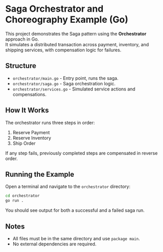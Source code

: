 # Saga Orchestrator and Choreography Example (Go)

This project demonstrates the Saga pattern using the **Orchestrator** approach in Go.  
It simulates a distributed transaction across payment, inventory, and shipping services, with compensation logic for failures.

## Structure

- `orchestrator/main.go` - Entry point, runs the saga.
- `orchestrator/saga.go` - Saga orchestration logic.
- `orchestrator/services.go` - Simulated service actions and compensations.

## How It Works

The orchestrator runs three steps in order:

1. Reserve Payment
2. Reserve Inventory
3. Ship Order

If any step fails, previously completed steps are compensated in reverse order.

## Running the Example

Open a terminal and navigate to the `orchestrator` directory:

```sh
cd orchestrator
go run .
```

You should see output for both a successful and a failed saga run.

## Notes

- All files must be in the same directory and use `package main`.
- No external dependencies are required.
